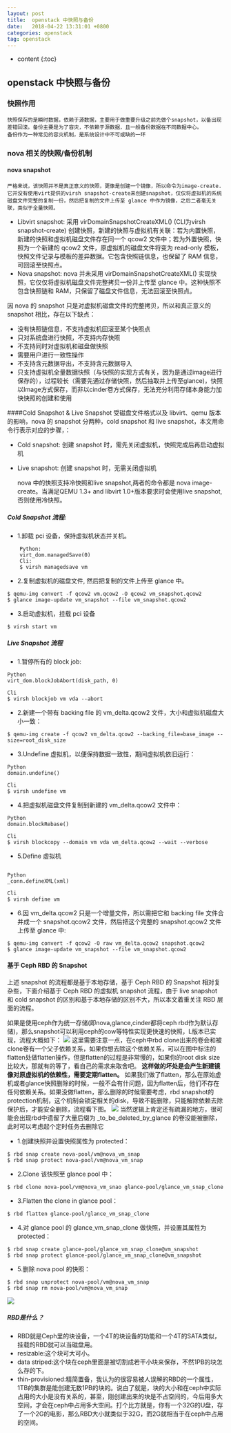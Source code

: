 ```yaml
---
layout: post
title:  openstack 中快照与备份
date:   2018-04-22 13:31:01 +0800
categories: openstack
tag: openstack
---
```


* content
{:toc}




## openstack 中快照与备份

### 快照作用

	快照保存的是瞬时数据，依赖于源数据，主要用于做重要升级之前先做个snapshot，以备出现差错回滚。备份主要是为了容灾，不依赖于源数据，且一般备份数据在不同数据中心。
	备份作为一种常见的容灾机制，是系统设计中不可或缺的一环

### nova 相关的快照/备份机制

#### nova snapshot
	严格来说，该快照并不是真正意义的快照，更像是创建一个镜像，所以命令为image-create.它并没有使用virt提供的virsh snapshot-create来创建snapshot，仅仅将虚拟机的系统磁盘文件完整的复制一份，然后把复制的文件上传至 glance 中作为镜像，之后二者毫无关联，类似于全量快照。
- Libvirt snapshot: 采用 virDomainSnapshotCreateXML() (CLI为virsh snapshot-create) 创建快照，新建的快照与虚拟机有关联：若为内置快照，新建的快照和虚拟机磁盘文件存在同一个 qcow2 文件中；若为外置快照，快照为一个新建的 qcow2 文件，原虚拟机的磁盘文件将变为 read-only 模板，快照文件记录与模板的差异数据。它包含快照链信息，也保留了 RAM 信息，可回滚至快照点。
- Nova snapshot: nova 并未采用 virDomainSnapshotCreateXML() 实现快照，它仅仅将虚拟机磁盘文件完整拷贝一份并上传至 glance 中。这种快照不包含快照链和 RAM，只保留了磁盘文件信息，无法回滚至快照点。

因 nova 的 snapshot 只是对虚拟机磁盘文件的完整拷贝，所以和真正意义的 snapshot 相比，存在以下缺点：
- 没有快照链信息，不支持虚拟机回滚至某个快照点
- 只对系统盘进行快照，不支持内存快照
- 不支持同时对虚拟机和磁盘做快照
- 需要用户进行一致性操作
- 不支持含元数据导出，不支持含元数据导入
- 只支持虚拟机全量数据快照（与快照的实现方式有关，因为是通过image进行保存的），过程较长（需要先通过存储快照，然后抽取并上传至glance)，快照以Image方式保存，而非以cinder卷方式保存，无法充分利用存储本身能力加快快照的创建和使用

####Cold Snapshot & Live Snapshot
受磁盘文件格式以及 libvirt、qemu 版本的影响，nova 的 snapshot 分两种，cold snapshot 和 live snapshot，本文用命令行表示对应的步骤，：
- Cold snapshot: 创建 snapshot 时，需先关闭虚拟机，快照完成后再启动虚拟机
- Live snapshot: 创建 snapshot 时，无需关闭虚拟机

   nova 中的快照支持冷快照和live snapshot,两者的命令都是 nova image-create。当满足QEMU 1.3+ and libvirt 1.0+版本要求时会使用live snapshot,否则使用冷快照。


##### Cold Snapshot 流程:
- 1.卸载 pci 设备，保持虚拟机状态并关机。
```shell
    Python:
    virt_dom.managedSave(0)
    Cli:
    $ virsh managedsave vm
```
- 2.复制虚拟机的磁盘文件, 然后把复制的文件上传至 glance 中。
```shell
$ qemu-img convert -f qcow2 vm.qcow2 -O qcow2 vm_snapshot.qcow2
$ glance image-update vm_snapshot --file vm_snapshot.qcow2
```
- 3.启动虚拟机，挂载 pci 设备
```shell
$ virsh start vm
```
##### Live Snapshot 流程
- 1.暂停所有的 block job:

```shell
Python
virt_dom.blockJobAbort(disk_path, 0)

Cli
$ virsh blockjob vm vda --abort
```

- 2.新建一个带有 backing file 的 vm_delta.qcow2 文件，大小和虚拟机磁盘大小一致：

```shell
$ qemu-img create -f qcow2 vm_delta.qcow2 --backing_file=base_image --size=root_disk_size
```
- 3.Undefine 虚拟机，以便保持数据一致性，期间虚拟机依旧运行：

```shell
Python
domain.undefine()

Cli
$ virsh undefine vm
```
- 4.把虚拟机磁盘文件复制到新建的 vm_delta.qcow2 文件中：

```shell
Python
domain.blockRebase()

Cli
$ virsh blockcopy --domain vm vda vm_delta.qcow2 --wait --verbose
```
- 5.Define 虚拟机

```shell

Python
_conn.defineXML(xml)

Cli
$ virsh define vm
```
- 6.因 vm_delta.qcow2 只是一个增量文件，所以需把它和 backing file 文件合并成一个 snapshot.qcow2 文件，然后把这个完整的 snapshot.qcow2 文件上传至 glance 中:

```shell
$ qemu-img convert -f qcow2 -O raw vm_delta.qcow2 snapshot.qcow2
$ glance image-update vm_snapshot --file vm_snapshot.qcow2
```

#### 基于 Ceph RBD 的 Snapshot

上述 snapshot 的流程都是基于本地存储，基于 Ceph RBD 的 Snapshot 相对复杂些，下面介绍基于 Ceph RBD 的虚拟机 snapshot 流程，由于 live snapshot 和 cold snapshot 的区别和基于本地存储的区别不大，所以本文着重关注 RBD 层面的流程。

如果是使用ceph作为统一存储(即nova,glance,cinder都将ceph rbd作为默认存储)，那么snapshot可以利用ceph的cow等特性实现更快速的快照，L版本已实现，流程大概如下：
![](http://blogdata.zhaolibin.com/Frludp8KqZoyDqJjnKKceMT6a0D-)
这里需要注意一点，在ceph中rbd clone出来的卷会和被clone卷有一个父子依赖关系，如果你想去除这个依赖关系，可以在图中标注的flatten处做flatten操作，但是flatten的过程是非常慢的，如果你的root disk size比较大，那就有的等了，看自己的需求来取舍吧。
**这样做的坏处是会产生新建镜像对原虚拟机的依赖性，需要定期flatten。**
如果我们做了flatten，那么在原始虚机或者glance快照删除的时候，一般不会有什问题，因为flatten后，他们不存在任何依赖关系。如果没做flatten，那么删除的时候需要考虑，rbd snapshot的protection机制，这个机制会锁定相关的disk，导致不能删除，只能解除依赖去除保护后，才能安全删除，流程看下图。
![](http://blogdata.zhaolibin.com/Fpxl_84V18YlYay0A_mRK5tp76AL)
当然逻辑上肯定还有疏漏的地方，很可能会出现rbd中遗留了大量后缀为 _to_be_deleted_by_glance 的卷没能被删除，此时可以考虑起个定时任务去删除它
- 1.创建快照并设置快照属性为 protected：

```shell
$ rbd snap create nova-pool/vm@nova_vm_snap
$ rbd snap protect nova-pool/vm@nova_vm_snap
```
- 2.Clone 该快照至 glance pool 中：

```shell
$ rbd clone nova-pool/vm@nova_vm_snao glance-pool/glance_vm_snap_clone
```

- 3.Flatten the clone in glance pool：

```shell
$ rbd flatten glance-pool/glance_vm_snap_clone
```
- 4.对 glance pool 的 glance_vm_snap_clone 做快照，并设置其属性为 protected：

```shell
$ rbd snap create glance-pool/glance_vm_snap_clone@vm_snapshot
$ rbd snap protect glance-pool/glance_vm_snap_clone@vm_snapshot
```
- 5.删除 nova pool 的快照：

```shell
$ rbd snap unprotect nova-pool/vm@nova_vm_snap
$ rbd snap rm nova-pool/vm@nova_vm_snap
```

![](http://blogdata.zhaolibin.com/Fm2lfhyClRSN0DcpLNroGpaJMZZv)

##### RBD是什么？
- RBD就是Ceph里的块设备，一个4T的块设备的功能和一个4T的SATA类似，挂载的RBD就可以当磁盘用。
- resizable:这个块可大可小。
- data striped:这个块在ceph里面是被切割成若干小块来保存，不然1PB的块怎么存的下。
- thin-provisioned:精简置备，我认为的很容易被人误解的RBD的一个属性，1TB的集群是能创建无数1PB的块的。说白了就是，块的大小和在ceph中实际占用的大小是没有关系的，甚至，刚创建出来的块是不占空间的，今后用多大空间，才会在ceph中占用多大空间。打个比方就是，你有一个32G的U盘，存了一个2G的电影，那么RBD大小就类似于32G，而2G就相当于在ceph中占用的空间。

